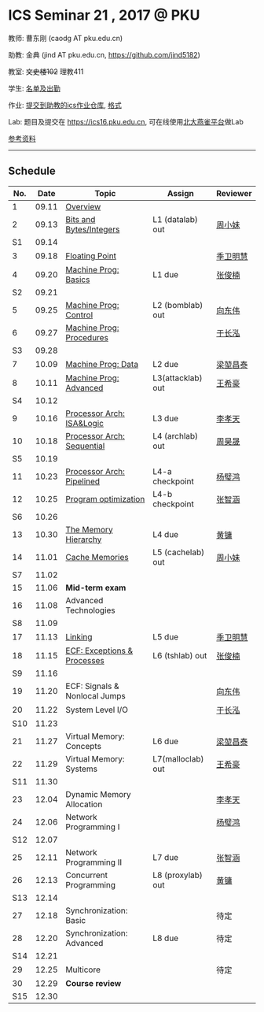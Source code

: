 # ICS Seminar 21 , 2017 @ PKU

教师: 曹东刚 (caodg AT pku.edu.cn)

助教: 金典 (jind AT pku.edu.cn,  https://github.com/jind5182)

教室: ~~文史楼102~~ 理教411

学生: [名单及出勤](students.md)

作业: [提交到助教的ics作业仓库](https://github.com/jind5182/ics21hw), [格式](https://github.com/jind5182/ics21hw/blob/master/1600012794.md)

Lab: 题目及提交在 https://ics16.pku.edu.cn, 可在线使用[北大燕雀平台](http://iwork.pku.edu.cn)做Lab

[参考资料](ref.md)

---

## Schedule

No. | Date  |      Topic    |   Assign   | Reviewer
----| ------|---------------|----------- | ---------
1   | 09.11 | [Overview](slides/01-overview.pdf)   |  |
2   | 09.13 | [Bits and Bytes/Integers](slides/02-bits-bytes-ints.pdf) | L1 (datalab) out | [周小妹](https://github.com/zhouxiaomeier)
S1  | 09.14 |               |            |         
3   | 09.18 | [Floating Point](slides/03-float.pdf) |   | [季卫明慧](https://github.com/JVMH)
4   | 09.20 | [Machine Prog: Basics](slides/04-machine-basics.pdf) | L1 due | [张俊楠](https://github.com/zjnzero)
S2  | 09.21 |               |            |         
5   | 09.25 | [Machine Prog: Control](slides/05-machine-control.pdf) | L2 (bomblab) out | [向东伟](https://github.com/David-Xiang)
6   | 09.27 | [Machine Prog: Procedures](slides/06-machine-procedures.pdf) | | [于长泓](https://github.com/pkuych)
S3  | 09.28 |               |            |         
7   | 10.09 | [Machine Prog: Data](slides/07-machine-data.pdf) | L2 due | [梁堃昌泰](https://github.com/lkct)
8   | 10.11 | [Machine Prog: Advanced](slides/08-machine-advanced.pdf) | L3(attacklab) out | [王希豪](https://github.com/VictorWonder)
S4  | 10.12 |               |            |         
9   | 10.16 | [Processor Arch: ISA&Logic](slides/09-ProcessorArch-ISALogic.pdf) | L3 due | [李孝天](https://github.com/PblackT)
10  | 10.18 | [Processor Arch: Sequential](slides/10-ProcessorArch-Sequential.pdf) | L4 (archlab) out | [周昊晟](https://github.com/sola12741)
S5  | 10.19 |               |            |         
11  | 10.23 | [Processor Arch: Pipelined](slides/11-ProcessorArch-Pipelined.pdf) | L4-a checkpoint | [杨璧鸿](https://github.com/damoguda)
12  | 10.25 | [Program optimization](slides/12-optimization.pdf) | L4-b checkpoint | [张智涵](https://github.com/ytyz1307zzh)
S6  | 10.26 |               |            |         
13  | 10.30 | [The Memory Hierarchy](slides/13-memory-hierarchy.pdf) | L4 due | [黄镛](https://github.com/Olivina)
14  | 11.01 | [Cache Memories](slides/14-cache-memories.pdf) | L5 (cachelab) out | [周小妹](https://github.com/zhouxiaomeier)
S7  | 11.02 |               |            |         
15  | 11.06 | **Mid-term exam**  | |
16  | 11.08 | Advanced Technologies | | 
S8  | 11.09 |               |            |         
17  | 11.13 | [Linking](slides/17-Linking.pdf) | L5 due | [季卫明慧](https://github.com/JVMH)
18  | 11.15 | [ECF: Exceptions & Processes](slides/18-ECF-procs.pdf) | L6 (tshlab) out | [张俊楠](https://github.com/zjnzero)
S9  | 11.16 |               |            |         
19  | 11.20 | ECF: Signals & Nonlocal Jumps | | [向东伟](https://github.com/David-Xiang)
20  | 11.22 | System Level I/O |  | [于长泓](https://github.com/pkuych)
S10 | 11.23 |               |            |         
21  | 11.27 | Virtual Memory: Concepts  | L6 due | [梁堃昌泰](https://github.com/lkct)
22  | 11.29 | Virtual Memory: Systems | L7(malloclab) out | [王希豪](https://github.com/VictorWonder)
S11 | 11.30 |               |            |         
23  | 12.04 | Dynamic Memory Allocation |  | [李孝天](https://github.com/PblackT)
24  | 12.06 | Network Programming I | | [杨璧鸿](https://github.com/damoguda)
S12 | 12.07 |               |            |         
25  | 12.11 | Network Programming II | L7 due | [张智涵](https://github.com/ytyz1307zzh)
26  | 12.13 | Concurrent Programming | L8 (proxylab) out | [黄镛](https://github.com/Olivina)
S13 | 12.14 |               |            |         
27  | 12.18 | Synchronization: Basic | | 待定
28  | 12.20 | Synchronization: Advanced | L8 due | 待定
S14 | 12.21 |               |            |         
29  | 12.25 | Multicore | | 待定
30  | 12.29 | **Course review** | |
S15 | 12.30 |               |            |         
